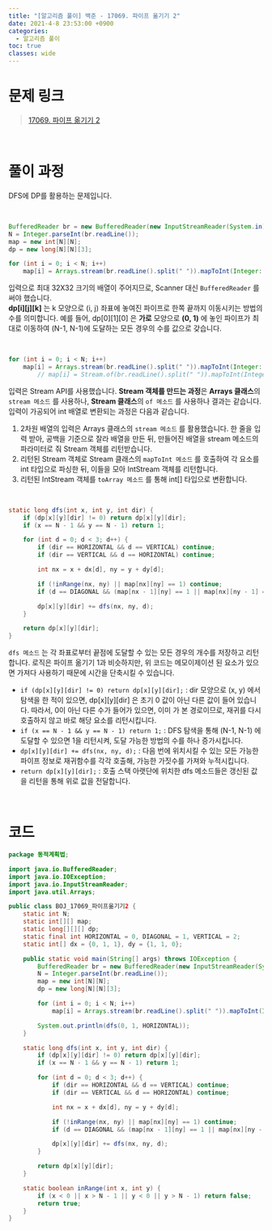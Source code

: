 ```yaml
---
title: "[알고리즘 풀이] 백준 - 17069. 파이프 옮기기 2"
date: 2021-4-8 23:53:00 +0900
categories:
  - 알고리즘 풀이
toc: true
classes: wide
---
```


# 문제 링크

> [17069. 파이프 옮기기 2](https://www.acmicpc.net/problem/17069)

<br>

# 풀이 과정

DFS에 DP를 활용하는 문제입니다.

<br>

```java
BufferedReader br = new BufferedReader(new InputStreamReader(System.in));
N = Integer.parseInt(br.readLine());
map = new int[N][N];
dp = new long[N][N][3];

for (int i = 0; i < N; i++)
    map[i] = Arrays.stream(br.readLine().split(" ")).mapToInt(Integer::parseInt).toArray();
```

입력으로 최대 32X32 크기의 배열이 주어지므로, Scanner 대신 `BufferedReader` 를 써야 했습니다.  
**dp[i][j][k]** 는 k 모양으로 (i, j) 좌표에 놓여진 파이프로 한쪽 끝까지 이동시키는 방법의 수를 의미합니다. 예를 들어, dp[0][1][0] 은 **가로** 모양으로 **(0, 1)** 에 놓인 파이프가 최대로 이동하여 (N-1, N-1)에 도달하는 모든 경우의 수를 값으로 갖습니다.

<br>

```java
for (int i = 0; i < N; i++)
    map[i] = Arrays.stream(br.readLine().split(" ")).mapToInt(Integer::parseInt).toArray();
		// map[i] = Stream.of(br.readLine().split(" ")).mapToInt(Integer::parseInt).toArray();
```

입력은 Stream API를 사용했습니다. **Stream 객체를 만드는 과정**은 **Arrays 클래스**의 `stream 메소드` 를 사용하나, **Stream 클래스**의 `of 메소드` 를 사용하나 결과는 같습니다. 입력이 가공되어 int 배열로 변환되는 과정은 다음과 같습니다.

1. 2차원 배열의 입력은 Arrays 클래스의 `stream 메소드` 를 활용했습니다. 한 줄을 입력 받아, 공백을 기준으로 잘라 배열을 만든 뒤, 만들어진 배열을 stream 메소드의 파라미터로 줘 Stream 객체를 리턴받습니다.
2. 리턴된 Stream 객체로 Stream 클래스의 `mapToInt 메소드` 를 호출하여 각 요소를 int 타입으로 파싱한 뒤, 이들을 모아 IntStream 객체를 리턴합니다.
3. 리턴된 IntStream 객체를 `toArray 메소드` 를 통해 int[] 타입으로 변환합니다.

<br>

```java
static long dfs(int x, int y, int dir) {
    if (dp[x][y][dir] != 0) return dp[x][y][dir];
    if (x == N - 1 && y == N - 1) return 1;

    for (int d = 0; d < 3; d++) {
        if (dir == HORIZONTAL && d == VERTICAL) continue;
        if (dir == VERTICAL && d == HORIZONTAL) continue;

        int nx = x + dx[d], ny = y + dy[d];

        if (!inRange(nx, ny) || map[nx][ny] == 1) continue;
        if (d == DIAGONAL && (map[nx - 1][ny] == 1 || map[nx][ny - 1] == 1)) continue;

        dp[x][y][dir] += dfs(nx, ny, d);
    }

    return dp[x][y][dir];
}
```

`dfs 메소드` 는 각 좌표로부터 끝점에 도달할 수 있는 모든 경우의 개수를 저장하고 리턴합니다. 로직은 파이프 옮기기 1과 비슷하지만, 위 코드는 메모이제이션 된 요소가 있으면 가져다 사용하기 때문에 시간을 단축시킬 수 있습니다.

- `if (dp[x][y][dir] != 0) return dp[x][y][dir];` : dir 모양으로 (x, y) 에서 탐색을 한 적이 있으면, dp[x][y][dir] 은 초기 0 값이 아닌 다른 값이 들어 있습니다. 따라서, 0이 아닌 다른 수가 들어가 있으면, 이미 가 본 경로이므로, 재귀를 다시 호출하지 않고 바로 해당 요소를 리턴시킵니다.
- `if (x == N - 1 && y == N - 1) return 1;` : DFS 탐색을 통해 (N-1, N-1) 에 도달할 수 있으면 1을 리턴시켜, 도달 가능한 방법의 수를 하나 증가시킵니다.
- `dp[x][y][dir] += dfs(nx, ny, d);` : 다음 번에 위치시킬 수 있는 모든 가능한 파이프 정보로 재귀함수를 각각 호출해, 가능한 가짓수를 가져와 누적시킵니다.
- `return dp[x][y][dir];` : 호출 스택 아랫단에 위치한 dfs 메소드들은 갱신된 값을 리턴을 통해 위로 값을 전달합니다.

<br>

# 코드

```java
package 동적계획법;

import java.io.BufferedReader;
import java.io.IOException;
import java.io.InputStreamReader;
import java.util.Arrays;

public class BOJ_17069_파이프옮기기2 {
    static int N;
    static int[][] map;
    static long[][][] dp;
    static final int HORIZONTAL = 0, DIAGONAL = 1, VERTICAL = 2;
    static int[] dx = {0, 1, 1}, dy = {1, 1, 0};

    public static void main(String[] args) throws IOException {
        BufferedReader br = new BufferedReader(new InputStreamReader(System.in));
        N = Integer.parseInt(br.readLine());
        map = new int[N][N];
        dp = new long[N][N][3];

        for (int i = 0; i < N; i++)
            map[i] = Arrays.stream(br.readLine().split(" ")).mapToInt(Integer::parseInt).toArray();

        System.out.println(dfs(0, 1, HORIZONTAL));
    }

    static long dfs(int x, int y, int dir) {
        if (dp[x][y][dir] != 0) return dp[x][y][dir];
        if (x == N - 1 && y == N - 1) return 1;

        for (int d = 0; d < 3; d++) {
            if (dir == HORIZONTAL && d == VERTICAL) continue;
            if (dir == VERTICAL && d == HORIZONTAL) continue;

            int nx = x + dx[d], ny = y + dy[d];

            if (!inRange(nx, ny) || map[nx][ny] == 1) continue;
            if (d == DIAGONAL && (map[nx - 1][ny] == 1 || map[nx][ny - 1] == 1)) continue;

            dp[x][y][dir] += dfs(nx, ny, d);
        }

        return dp[x][y][dir];
    }

    static boolean inRange(int x, int y) {
        if (x < 0 || x > N - 1 || y < 0 || y > N - 1) return false;
        return true;
    }
}
```